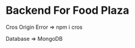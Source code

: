 <h1>Backend For Food Plaza</h1>

<p> Cros Origin Error => npm i cros </p>

<p>Database => MongoDB</p>
